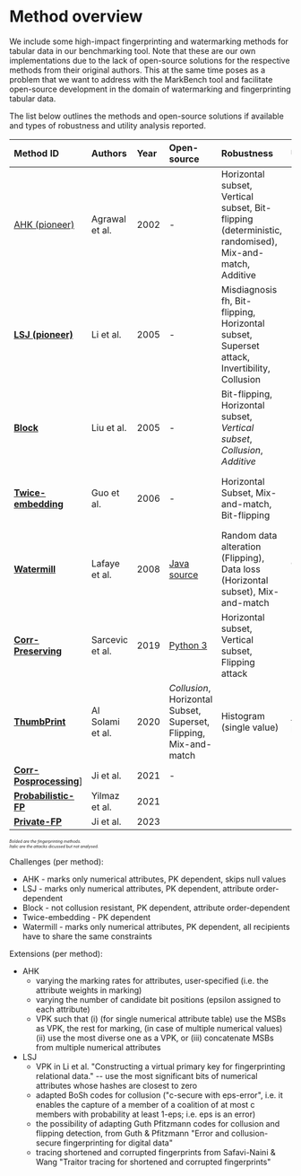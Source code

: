 # Method overview
We include some high-impact fingerprinting and watermarking methods for tabular data in our benchmarking tool. 
Note that these are our own implementations due to the lack of open-source solutions for the respective methods from their original authors.
This at the same time poses as a problem that we want to address with the MarkBench tool and facilitate open-source development in the domain of watermarking and fingerprinting tabular data.

The list below outlines the methods and open-source solutions if available and types of robustness and utility analysis reported.

| Method ID | Authors | Year | Open-source | Robustness | Utility | Dataset(s) |
| :-------- | :-----  | :--- | :---------- | :--------- | :------ | :--------- |
| [AHK (pioneer)](https://courses.cs.washington.edu/courses/cse590q/03au/watermarking_vldbj.pdf) | Agrawal et al. | 2002 | - | Horizontal subset, Vertical subset, Bit-flipping (deterministic, randomised), Mix-and-match, Additive | Mean, Var | [Forest CoverType](kdd.ics.uci.edu/databases/covertype/covertype.html) (int) |
| [**LSJ (pioneer)**](https://ink.library.smu.edu.sg/cgi/viewcontent.cgi?article=2070&context=sis_research) | Li et al. | 2005 | - | Misdiagnosis fh, Bit-flipping, Horizontal subset, Superset attack, Invertibility, Collusion | Mean, Var | [Forest CoverType](kdd.ics.uci.edu/databases/covertype/covertype.html) (int) |
| [**Block**](https://ink.library.smu.edu.sg/cgi/viewcontent.cgi?article=1562&context=sis_research) | Liu et al. | 2005 | - | Bit-flipping, Horizontal subset, _Vertical subset_, _Collusion_, _Additive_ | - | - |
| [**Twice-embedding**](https://dl.acm.org/doi/pdf/10.1145/1141277.1141391) | Guo et al. | 2006 | - | Horizontal Subset, Mix-and-match, Bit-flipping | Mean, Var | [Forest CoverType](kdd.ics.uci.edu/databases/covertype/covertype.html) (5000 rows, 1st int attr.) |
| [**Watermill**](https://citeseerx.ist.psu.edu/document?repid=rep1&type=pdf&doi=264e04de2fdc26f28c234df6f44d5fcb2ff0a3b1) | Lafaye et al. | 2008 | [Java source](http://watermill.sourceforge.net) | Random data alteration (Flipping), Data loss (Horizontal subset), Mix-and-match | Constraints (by design) | synthetic, [Forest CoverType](kdd.ics.uci.edu/databases/covertype/covertype.html) (aspect, elevation) |
| [**Corr-Preserving**](https://inria.hal.science/hal-03440847/document) | Sarcevic et al. | 2019 | [Python 3](https://github.com/tanjascats/nn-fingerprinting-scheme) | Horizontal subset, Vertical subset, Flipping attack | ML utility | [Breast Cancer](https://archive.ics.uci.edu/ml/datasets/breast+cancer), [Nursery](https://archive.ics.uci.edu/ml/datasets/nursery) |
| [**ThumbPrint**](https://www.mdpi.com/2079-9292/9/7/1093) | Al Solami et al. | 2020 | _Collusion_, Horizontal Subset, Superset, Flipping, Mix-and-match | Histogram (single value) | [Rail ticket pricing](https://www.kaggle.com/datasets/thegurusteam/spanish-high-speed-rail-system-ticket-pricing) |
| [**Corr-Posprocessing**](https://www.ncbi.nlm.nih.gov/pmc/articles/PMC10644290/pdf/nihms-1802599.pdf)] | Ji et al. | 2021 | - | | |
| [**Probabilistic-FP**](https://arxiv.org/pdf/2001.09555) | Yilmaz et al. | 2021 |
| [**Private-FP**](https://www.ndss-symposium.org/wp-content/uploads/2023/02/ndss2023_f693_paper.pdf) | Ji et al. | 2023 |


<span style="font-size:0.5em;">_Bolded are the fingerprinting methods._</span>\
<span style="font-size:0.5em;">_Italic are the attacks dicussed but not analysed._</span>


Challenges (per method):
- AHK - marks only numerical attributes, PK dependent, skips null values
- LSJ - marks only numerical attributes, PK dependent, attribute order-dependent
- Block - not collusion resistant, PK dependent, attribute order-dependent
- Twice-embedding - PK dependent
- Watermill - marks only numerical attributes, PK dependent, all recipients have to share the same constraints

Extensions (per method):
- AHK
    - varying the marking rates for attributes, user-specified (i.e. the attribute weights in marking)
    - varying the number of candidate bit positions (epsilon assigned to each attribute)
    - VPK such that (i) (for single numerical attribute table) use the MSBs as VPK, the rest for marking, (in case of multiple numerical values) (ii) use the most diverse one as a VPK, or (iii) concatenate MSBs from multiple numerical attributes
- LSJ
    - VPK in Li et al. "Constructing a virtual primary key for fingerprinting relational data." -- use the most significant bits of numerical attributes whose hashes are closest to zero
    - adapted BoSh codes for collusion ("c-secure with eps-error", i.e. it enables the capture of a member of a coalition of at most c members with probability at least 1-eps; i.e. eps is an error)
    - the possibility of adapting Guth Pfitzmann codes for collusion and flipping detection, from Guth & Pfitzmann "Error and collusion-secure fingerprinting for digital data"
    - tracing shortened and corrupted fingerprints from Safavi-Naini & Wang "Traitor tracing for shortened and corrupted fingerprints"
